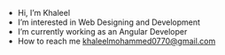-  Hi, I’m Khaleel
-  I’m interested in Web Designing and Development
-  I’m currently working as an Angular Developer
-  How to reach me khaleelmohammed0770@gmail.com

<!---
Khaleel1Q/Khaleel1Q is a ✨ special ✨ repository because its `README.md` (this file) appears on your GitHub profile.
You can click the Preview link to take a look at your changes.
--->
